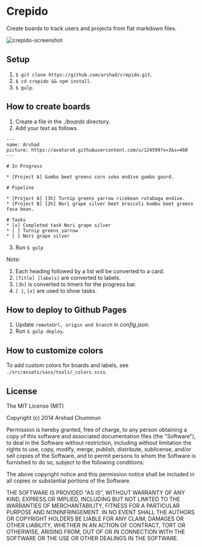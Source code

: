 # Crepido
Create boards to track users and projects from flat markdown files.

![crepido-screenshot](https://cloud.githubusercontent.com/assets/124599/7302912/cb8d9d54-e9fd-11e4-9183-175f79b0dd4b.png)

## Setup

1. `$ git clone https://github.com/arshad/crepido.git`.
2. `$ cd crepido && npm install`.
3. `$ gulp`.

## How to create boards

1. Create a file in the *./boards* directory.
2. Add your text as follows.

```
---
name: Arshad
picture: https://avatars0.githubusercontent.com/u/124599?v=3&s=460
---

# In Progress

* [Project A] Gumbo beet greens corn soko endive gumbo gourd.

# Pipeline

* [Project A] [3h] Turnip greens yarrow ricebean rutabaga endive.
* [Project B] [2h] Nori grape silver beet broccoli kombu beet greens fava bean.

# Tasks
* [x] Completed task Nori grape silver
* [ ] Turnip greens yarrow
* [ ] Nori grape silver
```
3. Run `$ gulp`

Note:

1. Each heading followed by a list will be converted to a card.
2. `[Title] [labels]` are converted to labels.
3. `[3h]` is converted to timers for the progress bar.
4. `[ ]`, `[x]` are used to show tasks.

## How to deploy to Github Pages

1. Update `remoteUrl, origin and branch` in *config.json*.
2. Run `$ gulp deploy`.

## How to customize colors

To add custom colors for boards and labels, see `./src/assets/sass/tools/_colors.scss`.


License
--------------

The MIT License (MIT)

Copyright (c) 2014 Arshad Chummun

Permission is hereby granted, free of charge, to any person obtaining a copy
of this software and associated documentation files (the "Software"), to deal
in the Software without restriction, including without limitation the rights
to use, copy, modify, merge, publish, distribute, sublicense, and/or sell
copies of the Software, and to permit persons to whom the Software is
furnished to do so, subject to the following conditions:

The above copyright notice and this permission notice shall be included in all
copies or substantial portions of the Software.

THE SOFTWARE IS PROVIDED "AS IS", WITHOUT WARRANTY OF ANY KIND, EXPRESS OR
IMPLIED, INCLUDING BUT NOT LIMITED TO THE WARRANTIES OF MERCHANTABILITY,
FITNESS FOR A PARTICULAR PURPOSE AND NONINFRINGEMENT. IN NO EVENT SHALL THE
AUTHORS OR COPYRIGHT HOLDERS BE LIABLE FOR ANY CLAIM, DAMAGES OR OTHER
LIABILITY, WHETHER IN AN ACTION OF CONTRACT, TORT OR OTHERWISE, ARISING FROM,
OUT OF OR IN CONNECTION WITH THE SOFTWARE OR THE USE OR OTHER DEALINGS IN THE
SOFTWARE.

